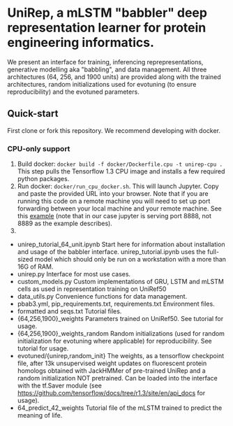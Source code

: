 # UniRep, a mLSTM "babbler" deep representation learner for protein engineering informatics.

We present an interface for training, inferencing reprepresentations, generative modelling aka "babbling", and data management. All three architectures (64, 256, and 1900 units) are provided along with the trained architectures, random initializations used for evotuning (to ensure reproducibility) and the evotuned parameters.

## Quick-start

First clone or fork this repository. We recommend developing with docker.

### CPU-only support
1. Build docker: `docker build -f docker/Dockerfile.cpu -t unirep-cpu .` This step pulls the Tensorflow 1.3 CPU image and installs a few required python packages.
2. Run docker: `docker/run_cpu_docker.sh`. This will launch Jupyter. Copy and paste the provided URL into your browser. Note that if you are running this code on a remote machine you will need to set up port forwarding between your local machine and your remote machine. See this [example](https://coderwall.com/p/ohk6cg/remote-access-to-ipython-notebooks-via-ssh) (note that in our case jupyter is serving port 8888, not 8889 as the example describes).
3. 

- unirep_tutorial_64_unit.ipynb Start here for information about installation and usage of the babbler interface. unirep_tutorial.ipynb uses the full-sized model which should only be run on a workstation with a more than 16G of RAM. 
- unirep.py Interface for most use cases.
- custom_models.py Custom implementations of GRU, LSTM and mLSTM cells as used in representation training on UniRef50
- data_utils.py Convenience functions for data management.
- pbab3.yml, pip_requirements.txt, requirements.txt Environment files.
- formatted and seqs.txt Tutorial files.
- {64,256,1900}_weights Parameters trained on UniRef50. See tutorial for usage.
- {64,256,1900}_weights_random Random initializations (used for random initialization for evotuning where applicable) for reproducibility. See tutorial for usage.
- evotuned/{unirep,random_init} The weights, as a tensorflow checkpoint file, after 13k unsupervised weight updates on fluorescent protein homologs obtained with JackHMMer of pre-trained UniRep and a random initialization NOT pretrained. Can be loaded into the interface with the tf.Saver module (see https://github.com/tensorflow/docs/tree/r1.3/site/en/api_docs for usage).
- 64_predict_42_weights Tutorial file of the mLSTM trained to predict the meaning of life.
